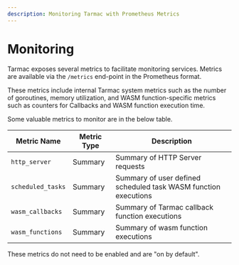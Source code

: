 ```yaml
---
description: Monitoring Tarmac with Prometheus Metrics
---
```


# Monitoring

Tarmac exposes several metrics to facilitate monitoring services. Metrics are available via the `/metrics` end-point in the Prometheus format.

These metrics include internal Tarmac system metrics such as the number of goroutines, memory utilization, and WASM function-specific metrics such as counters for Callbacks and WASM function execution time.

Some valuable metrics to monitor are in the below table.

| Metric Name | Metric Type | Description |
| ----------- | ----------- | ----------- |
| `http_server` | Summary | Summary of HTTP Server requests |
| `scheduled_tasks` | Summary | Summary of user defined scheduled task WASM function executions |
| `wasm_callbacks` | Summary | Summary of Tarmac callback function executions |
| `wasm_functions` | Summary | Summary of wasm function executions |

These metrics do not need to be enabled and are "on by default".
